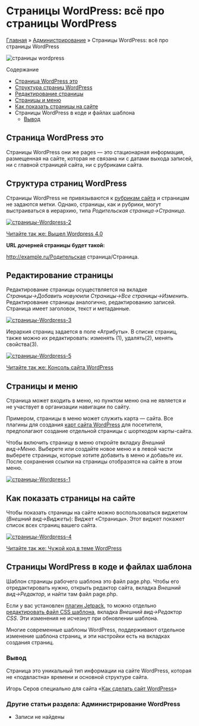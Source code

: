 # Страницы WordPress: всё про страницы WordPress

[Главная](https://www.wordpress-abc.ru/) » [Администрирование](https://www.wordpress-abc.ru/administrirovanie) » Страницы WordPress: всё про страницы WordPress

![страницы wordpress](https://www.wordpress-abc.ru/wp-content/uploads/2014/08/wordpress-pages.jpg)

Содержание

- [Страница WordPress это](https://www.wordpress-abc.ru/administrirovanie/stranitsyi-wordpress.html#_WordPress)
- [Структура страниц WordPress](https://www.wordpress-abc.ru/administrirovanie/stranitsyi-wordpress.html#_WordPress-2)
- [Редактирование страницы](https://www.wordpress-abc.ru/administrirovanie/stranitsyi-wordpress.html#i)
- [Страницы и меню](https://www.wordpress-abc.ru/administrirovanie/stranitsyi-wordpress.html#i-2)
- [Как показать страницы на сайте](https://www.wordpress-abc.ru/administrirovanie/stranitsyi-wordpress.html#i-3)
- Страницы WordPress в коде и файлах шаблона
  - [Вывод](https://www.wordpress-abc.ru/administrirovanie/stranitsyi-wordpress.html#i-4)

## Страница WordPress это

Страницы WordPress они же pages — это стационарная информация, размещенная на сайте, которая не связана ни с датами выхода записей, ни с главной страницей сайта, ни с рубриками сайта.

## Структура страниц WordPress

Страницы WordPress не привязываются к [рубрикам сайта](https://www.wordpress-abc.ru/administrirovanie/rubriki-wordpress.html) и  страницам не задаются метки. Однако, страницы, как и рубрики, могут выстраиваться в иерархию, типа *Родительская страница→Страница*.

[![страницы-Wordpress-2](https://www.wordpress-abc.ru/wp-content/uploads/2014/07/stranitsyi-Wordpress-2-400x220.jpg)](https://www.wordpress-abc.ru/wp-content/uploads/2014/07/stranitsyi-Wordpress-2.jpg)

[Читайте так же:  Вышел Wordpress 4.0](https://www.wordpress-abc.ru/administrirovanie/vyishel-wordpress-4-0.html)

**URL дочерней страницы будет такой:**

http://example.ru/Родительская страница/Страница.

## Редактирование страницы

Редактирование страницы осуществляется на вкладке *Страницы→Добавить новую*или *Страницы→Все страницы→Изменить*. Редактирование страницы аналогично, редактированию записей. Страница имеет заголовок, текст и метаданные.

[![страницы-Wordpress-3](https://www.wordpress-abc.ru/wp-content/uploads/2014/07/stranitsyi-Wordpress-3-400x210.jpg)](https://www.wordpress-abc.ru/wp-content/uploads/2014/07/stranitsyi-Wordpress-3.jpg)

Иерархия страниц задается в поле «Атрибуты». В списке страниц, также можно их редактировать: изменять (1), удалять(2), менять свойства(3).

[![страницы-Wordpress-5](https://www.wordpress-abc.ru/wp-content/uploads/2014/07/stranitsyi-Wordpress-5.jpg)](https://www.wordpress-abc.ru/wp-content/uploads/2014/07/stranitsyi-Wordpress-5.jpg)

[Читайте так же:  Консоль сайта WordPress](https://www.wordpress-abc.ru/administrirovanie/konsol-sajta-wordpress.html)

## Страницы и меню

Страница может входить в меню, но пунктом меню она не является и не участвует в организации навигации по сайту.

Примером, страницы в меню может служить карта — сайта. Все плагины для создания [карт сайта WordPress](https://www.wordpress-abc.ru/plaginy/tri-plagina-karta-sajta-wordpress.html) для посетителя, предполагают создание отдельной страницы с шорткодом карты-сайта.

Чтобы включить страницу в меню откройте вкладку *Внешний вид→Меню*. Выберете или создайте новое меню и в левой части выберете страницы, которые хотите добавить в меню и добавьте их. После сохранения ссылки на страницы отобразятся на сайте в этом меню.

[![страницы-Wordpress-1](https://www.wordpress-abc.ru/wp-content/uploads/2014/07/stranitsyi-Wordpress-1-360x400.jpg)](https://www.wordpress-abc.ru/wp-content/uploads/2014/07/stranitsyi-Wordpress-1.jpg)

## Как показать страницы на сайте

Чтобы показать страницы на сайте можно воспользоваться виджетом (*Внешний вид→Виджеты*): Виджет «Страницы». Этот виджет покажет список всех страниц вашего сайта.

[![страницы-Wordpress-4](https://www.wordpress-abc.ru/wp-content/uploads/2014/07/stranitsyi-Wordpress-4.jpg)](https://www.wordpress-abc.ru/wp-content/uploads/2014/07/stranitsyi-Wordpress-4.jpg)

[Читайте так же:  Чужой код в теме WordPress](https://www.wordpress-abc.ru/bezopasnost-wp/chuzhoy-kod-v-teme-wordpress.html)

## Страницы WordPress в коде и файлах шаблона

Шаблон страницы рабочего шаблона это файл page.php. Чтобы его отредактировать нужно, открыть редактор сайта, вкладка *Внешний вид→Редактор*, и найти там файл  page.php.

Если у вас установлен [плагин Jetpack](https://www.wordpress-abc.ru/plaginy/plagin-jetpack-zamenit-33-plagina-wordpress.html), то можно отдельно [редактировать файл CSS шаблона](https://www.wordpress-abc.ru/cms-woprdpress/codex-wp/kak-redaktirovat-css-sayta-wordpress.html), вкладка *Внешний вид→Редактор CSS*. Эти изменения не исчезнут при обновлении шаблона.

Многие современные шаблоны WordPress, поддерживают отдельное изменение шаблона страниц, и эти настройки есть на вкладках создания страниц.

### Вывод

Страница это уникальный тип информации на сайте WordPress, которая не «подвластна»  времени и основной структуре сайта.

Игорь Серов специально для сайта «[Как сделать сайт WordPress](https://www.wordpress-abc.ru/)»

### Другие статьи раздела: Администрирование WordPress

- Записи не найдены